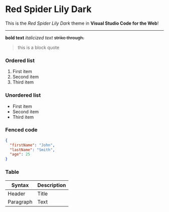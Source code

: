 # Red Spider Lily Dark

This is the _Red Spider Lily Dark_ theme in **Visual Studio Code for the Web**!

---

**bold text** _italicized text_ ~~strike through.~~

> this is a block quote

### Ordered list

1. First item
2. Second item
3. Third item

### Unordered list

- First item
- Second item
- Third item

### Fenced code

```json
{
  "firstName": "John",
  "lastName": "Smith",
  "age": 25
}
```

### Table

| Syntax    | Description |
| --------- | ----------- |
| Header    | Title       |
| Paragraph | Text        |
